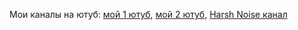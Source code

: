 Мои каналы на ютуб: [мой 1 ютуб](https://www.youtube.com/@1974alexz), [мой 2 ютуб](https://www.youtube.com/@Hello-world_101), [Harsh Noise канал](https://www.youtube.com/@RussianHouseOfHarshNoise)
